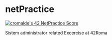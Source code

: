# netPractice

[![cromalde's 42 NetPractice Score](https://badge42.vercel.app/api/v2/cl1z1axw3001109mox1m22pjp/project/2409300)](https://github.com/JaeSeoKim/badge42)

Sistem administrator related Excercise at 42Roma
